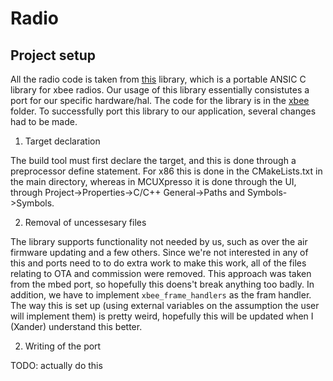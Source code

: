 # Radio

## Project setup

All the radio code is taken from [this](https://github.com/digidotcom/xbee_ansic_library) library, which is a portable ANSIC C library for xbee radios. Our usage of this library essentially consistutes a port for our specific hardware/hal. The code for the library is in the [xbee](common/xbee) folder. To successfully port this library to our application, several changes had to be made. 

1. Target declaration

The build tool must first declare the target, and this is done through a preprocessor define statement. For x86 this is done in the CMakeLists.txt in the main directory, whereas in MCUXpresso it is done through the UI, through Project->Properties->C/C++ General->Paths and Symbols->Symbols. 

2. Removal of uncessesary files

The library supports functionality not needed by us, such as over the air firmware updating and a few others. Since we're not interested in any of this and ports need to to do extra work to make this work, all of the files relating to OTA and commission were removed. This approach was taken from the mbed port, so hopefully this doens't break anything too badly. In addition, we have to implement ```xbee_frame_handlers``` as the fram handler. The way this is set up (using external variables on the assumption the user will implement them) is pretty weird, hopefully this will be updated when I (Xander) understand this better. 

2. Writing of the port

TODO: actually do this
